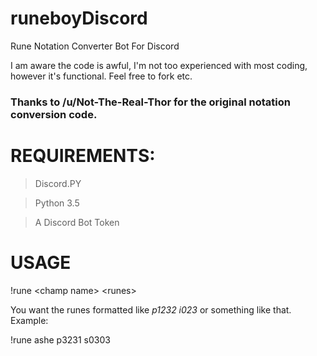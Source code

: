 # runeboyDiscord
Rune Notation Converter Bot For Discord

I am aware the code is awful, I'm not too experienced with most coding, however it's functional. Feel free to fork etc.

### Thanks to /u/Not-The-Real-Thor for the original notation conversion code.

# REQUIREMENTS:
>Discord.PY

>Python 3.5

>A Discord Bot Token


# USAGE
\!rune \<champ name> \<runes>

You want the runes formatted like _p1232 i023_ or something like that.
Example:

  !rune ashe p3231 s0303
